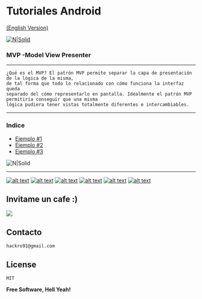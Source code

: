 
# Tutoriales Android

[(English Version)]()  

[![N|Solid](https://engineering.naukri.com/wp-content/uploads/sites/19/2016/06/mvp_2.png)](https://github.com/TutorialesHackro/AndroidTutorials)


### MVP -Model View Presenter
----
    ¿Qué es el MVP? El patrón MVP permite separar la capa de presentación de la lógica de la misma,
    de tal forma que todo lo relacionado con cómo funciona la interfaz queda  
    separado del cómo representarlo en pantalla. Idealmente el patrón MVP permitiría conseguir que una misma  
    lógica pudiera tener vistas totalmente diferentes e intercambiables.
----

### Indice
  -  [Ejemplo #1]()
  -  [Ejemplo #2](https://github.com/TutorialesHackro/AndroidTutorials/tree/master/%23AndroidTutorials_MVP/%23AndroidTutorials%20%7C%20MVP%20%7C%20%232)
  -  [Ejemplo #3](https://github.com/TutorialesHackro/AndroidTutorials/tree/master/%23AndroidTutorials_MVP/%23AndroidTutorials%20%7C%20MVP%20%7C%20%233)




![N|Solid](http://cebronx.org/wp-content/uploads/2015/10/en-construccion_banner-608x227.jpg)



----

[![alt text][1.1]][1]  [![alt text][2.1]][2] [![alt text][3.1]][3] [![alt text][4.1]][4] [![alt text][5.1]][5]  [![alt text][6.1]][6]

[1.1]: http://i.imgur.com/WSJnJGh.png (@DavidHackro)
[2.1]: http://i.imgur.com/LTj71u4.png (Tutoriales Hackro)
[3.1]: http://i.imgur.com/AkKkG9J.png (Tutoriales Hackro)
[4.1]: http://i.imgur.com/62TiA7Z.png (in icon with padding)
[5.1]: http://i.imgur.com/XVhwTFx.png (hackro)
[6.1]: http://i.imgur.com/8bC1N1O.png (paypal icon with padding)

[1]: https://twitter.com/DavidHackro
[2]: https://www.facebook.com/TutorialesHackro/
[3]: https://www.youtube.com/channel/UClxVhu_GAuKJO7RSM-JAdtw
[4]: https://www.linkedin.com/in/davidhackro/
[5]: https://www.reddit.com/user/hackro/
[6]: https://www.paypal.com/cgi-bin/webscr?cmd=_s-xclick&hosted_button_id=8Z684VNGVFSJA



## Invitame un cafe :)
[![](https://www.paypalobjects.com/en_US/i/btn/btn_donateCC_LG.gif)](https://www.paypal.com/cgi-bin/webscr?cmd=_s-xclick&hosted_button_id=8Z684VNGVFSJA)


## Contacto ##
    hackro91@gmail.com

License
----
    MIT

**Free Software, Hell Yeah!**
